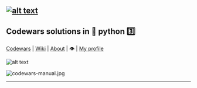 [![alt text](https://img.shields.io/badge/python-3.6-red)](https://python.org)
---
## Codewars solutions in :snake: python :three:   
[Codewars](https://codewars.com) |  [Wiki](https://github.com/codewars/codewars.com/wiki) | [About](https://codewars.com/about) | :eye:  | [My profile](https://www.codewars.com/users/deedy-ru) 

![alt text](https://www.codewars.com/users/deedy-ru/badges/small)

![codewars-manual.jpg](https://i.postimg.cc/NjH5Sp6s/codewars-manual.jpg)

---
